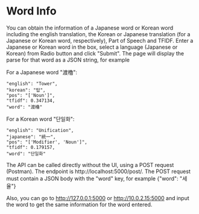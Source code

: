 # Word Info

You can obtain the information of a Japanese word or Korean word including the english translation, the Korean or Japanese translation (for a Japanese or Korean word, respectively), Part of Speech and TFIDF. Enter a Japanese or Korean word in the box, select a language (Japanese or Korean) from Radio button and click "Submit". The page will display the parse for that word as a JSON string, for example

For a Japanese word "渡櫓":

    "english": "Tower",
    "korean": "탑",
    "pos": "['Noun']",
    "tfidf": 0.347134,
    "word": "渡櫓"


For a Korean word "단일화":

    "english": "Unification",
    "japanese": "統一",
    "pos": "['Modifier', 'Noun']",
    "tfidf": 0.179157,
    "word": "단일화"


The API can be called directly without the UI, using a POST request (Postman). The endpoint is http://localhost:5000/post/. The POST request must contain a JSON body with the "word" key, for example {"word": "세율"}

Also, you can go to http://127.0.0.1:5000 or http://10.0.2.15:5000 and input the word to get the same information for the word entered. 